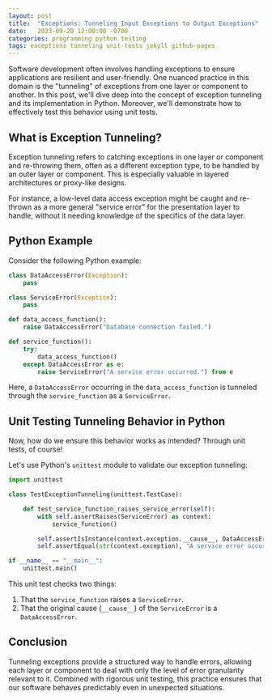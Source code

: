 ```yaml
---
layout: post
title:  "Exceptions: Tunneling Input Exceptions to Output Exceptions"
date:   2023-09-20 12:00:00 -0700
categories: programming python testing
tags: exceptions tunneling unit-tests jekyll github-pages
---
```


Software development often involves handling exceptions to ensure applications are resilient and user-friendly. One nuanced practice in this domain is the "tunneling" of exceptions from one layer or component to another. In this post, we'll dive deep into the concept of exception tunneling and its implementation in Python. Moreover, we'll demonstrate how to effectively test this behavior using unit tests.

## What is Exception Tunneling?

Exception tunneling refers to catching exceptions in one layer or component and re-throwing them, often as a different exception type, to be handled by an outer layer or component. This is especially valuable in layered architectures or proxy-like designs.

For instance, a low-level data access exception might be caught and re-thrown as a more general "service error" for the presentation layer to handle, without it needing knowledge of the specifics of the data layer.

## Python Example

Consider the following Python example:

```python
class DataAccessError(Exception):
    pass

class ServiceError(Exception):
    pass

def data_access_function():
    raise DataAccessError("Database connection failed.")

def service_function():
    try:
        data_access_function()
    except DataAccessError as e:
        raise ServiceError("A service error occurred.") from e
```

Here, a `DataAccessError` occurring in the `data_access_function` is tunneled through the `service_function` as a `ServiceError`.

## Unit Testing Tunneling Behavior in Python

Now, how do we ensure this behavior works as intended? Through unit tests, of course!

Let's use Python's `unittest` module to validate our exception tunneling:

```python
import unittest

class TestExceptionTunneling(unittest.TestCase):

    def test_service_function_raises_service_error(self):
        with self.assertRaises(ServiceError) as context:
            service_function()

        self.assertIsInstance(context.exception.__cause__, DataAccessError)
        self.assertEqual(str(context.exception), "A service error occurred.")

if __name__ == "__main__":
    unittest.main()
```

This unit test checks two things:

1. That the `service_function` raises a `ServiceError`.
2. That the original cause (`__cause__`) of the `ServiceError` is a `DataAccessError`.

## Conclusion

Tunneling exceptions provide a structured way to handle errors, allowing each layer or component to deal with only the level of error granularity relevant to it. Combined with rigorous unit testing, this practice ensures that our software behaves predictably even in unexpected situations.
